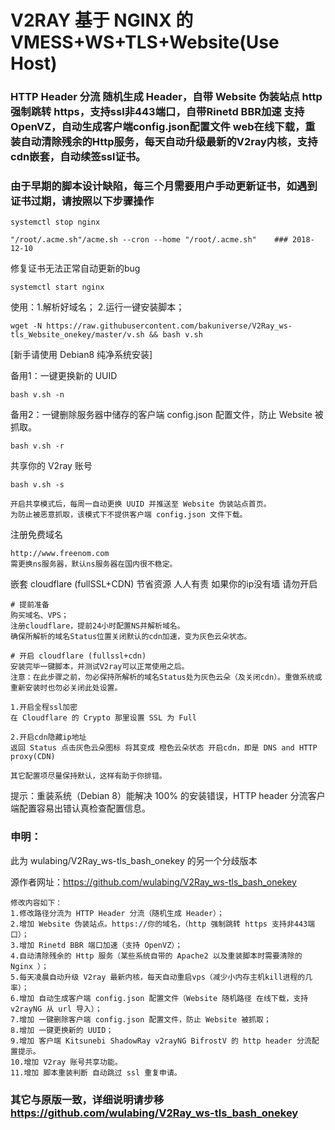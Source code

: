 # V2RAY 基于 NGINX 的 VMESS+WS+TLS+Website(Use Host) 
### HTTP Header 分流 随机生成 Header，自带 Website 伪装站点 http 强制跳转 https，支持ssl非443端口，自带Rinetd BBR加速 支持OpenVZ，自动生成客户端config.json配置文件 web在线下载，重装自动清除残余的Http服务，每天自动升级最新的V2ray内核，支持cdn嵌套，自动续签ssl证书。
### 由于早期的脚本设计缺陷，每三个月需要用户手动更新证书，如遇到证书过期，请按照以下步骤操作	
 ```
 systemctl stop nginx	
  ```
   ```
  "/root/.acme.sh"/acme.sh --cron --home "/root/.acme.sh"	 ### 2018-12-10
   ```
 修复证书无法正常自动更新的bug
 
   ```
  systemctl start nginx	
 ```

使用：1.解析好域名； 2.运行一键安装脚本；
```
wget -N https://raw.githubusercontent.com/bakuniverse/V2Ray_ws-tls_Website_onekey/master/v.sh && bash v.sh
```
[新手请使用 Debian8 纯净系统安装]

备用1：一键更换新的 UUID
```
bash v.sh -n
```

备用2：一键删除服务器中储存的客户端 config.json 配置文件，防止 Website 被抓取。
```
bash v.sh -r
```

共享你的 V2ray 账号
```
bash v.sh -s

开启共享模式后，每周一自动更换 UUID 并推送至 Website 伪装站点首页。
为防止被恶意抓取，该模式下不提供客户端 config.json 文件下载。
```

注册免费域名
```
http://www.freenom.com
需更换ns服务器，默认ns服务器在国内很不稳定。
```

嵌套 cloudflare (fullSSL+CDN) 节省资源 人人有责 如果你的ip没有墙 请勿开启
```
# 提前准备
购买域名、VPS；
注册cloudflare，提前24小时配置NS并解析域名。
确保所解析的域名Status位置关闭默认的cdn加速，变为灰色云朵状态。

# 开启 cloudflare (fullssl+cdn)
安装完毕一键脚本，并测试V2ray可以正常使用之后。
注意：在此步骤之前，勿必保持所解析的域名Status处为灰色云朵（及关闭cdn）。重做系统或重新安装时也勿必关闭此处设置。

1.开启全程ssl加密
在 Cloudflare 的 Crypto 那里设置 SSL 为 Full

2.开启cdn隐藏ip地址
返回 Status 点击灰色云朵图标 将其变成 橙色云朵状态 开启cdn，即是 DNS and HTTP proxy(CDN)

其它配置项尽量保持默认，这样有助于你排错。
```

提示：重装系统（Debian 8）能解决 100% 的安装错误，HTTP header 分流客户端配置容易出错认真检查配置信息。

### 申明：

此为 wulabing/V2Ray_ws-tls_bash_onekey 的另一个分歧版本

源作者网址：https://github.com/wulabing/V2Ray_ws-tls_bash_onekey
```
修改内容如下：
1.修改路径分流为 HTTP Header 分流（随机生成 Header）；
2.增加 Website 伪装站点。https://你的域名，（http 强制跳转 https 支持非443端口）；
3.增加 Rinetd BBR 端口加速（支持 OpenVZ）；
4.自动清除残余的 Http 服务（某些系统自带的 Apache2 以及重装脚本时需要清除的 Nginx ）；
5.每天凌晨自动升级 V2ray 最新内核，每天自动重启vps（减少小内存主机kill进程的几率）；
6.增加 自动生成客户端 config.json 配置文件（Website 随机路径 在线下载，支持 v2rayNG 从 url 导入）；
7.增加 一键删除客户端 config.json 配置文件，防止 Website 被抓取；
8.增加 一键更换新的 UUID；
9.增加 客户端 Kitsunebi ShadowRay v2rayNG BifrostV 的 http header 分流配置提示。
10.增加 V2ray 账号共享功能。
11.增加 脚本重装判断 自动跳过 ssl 重复申请。
```
### 其它与原版一致，详细说明请步移 https://github.com/wulabing/V2Ray_ws-tls_bash_onekey
